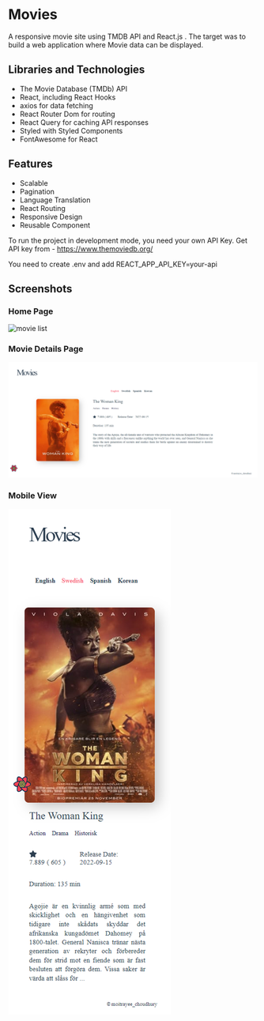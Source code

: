 # Movies

A responsive movie site using TMDB API and React.js . The target was to build
a web application where Movie data can be displayed.

## Libraries and Technologies

- The Movie Database (TMDb) API
- React, including React Hooks
- axios for data fetching
- React Router Dom for routing
- React Query for caching API responses
- Styled with Styled Components
- FontAwesome for React

## Features

- Scalable
- Pagination
- Language Translation
- React Routing
- Responsive Design
- Reusable Component

To run the project in development mode, you need your own API Key.
Get API key from - <https://www.themoviedb.org/>

You need to create .env and add REACT_APP_API_KEY=your-api

## Screenshots

### Home Page

![movie list ](src/assets/Screenshot/MovieList-view.png)

### Movie Details Page

![movie details](src/assets/Screenshot/MovieDetails-view.png)

### Mobile View

![small screen](src/assets//Screenshot/DetailsMobileView.png)
